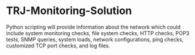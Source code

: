 # TRJ-Monitoring-Solution
Python scripting will provide information about the network which could include system monitoring checks, file system checks, HTTP checks, POP3 tests, SNMP queries, system loads, network configurations, ping checks, customized TCP port checks, and log files. 
